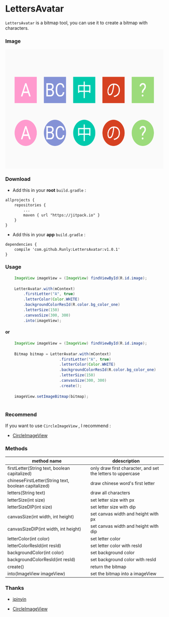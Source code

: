 # LettersAvatar

`LettersAvatar` is a bitmap tool, you can use it to create a bitmap with characters.


### Image
<img src="https://github.com/Runly/LettersAvatar/blob/master/image/image.png" width = "593" height = "379" align=center />


### Download

- Add this in your **root** `build.gradle` :

```
allprojects {
	repositories {
		...
		maven { url "https://jitpack.io" }
	}
}
```

- Add this in your **app** `build.gradle` :

```
dependencies {
	compile 'com.github.Runly:LettersAvatar:v1.0.1'
}
```

### Usage

```java
    ImageView imageView = (ImageView) findViewById(R.id.image);
    
    LetterAvatar.with(mContext)
        .firstLetter("A", true)
        .letterColor(Color.WHITE)
        .backgroundColorResId(R.color.bg_color_one)
        .letterSize(150)
        .canvasSize(300, 300)
        .into(imageView);
```

#### or


```java
    ImageView imageView = (ImageView) findViewById(R.id.image);
    
    Bitmap bitmap = LetterAvatar.with(mContext)
                        .firstLetter("A", true)
                        .letterColor(Color.WHITE)
                        .backgroundColorResId(R.color.bg_color_one)
                        .letterSize(150)
                        .canvasSize(300, 300)
                        .create();
                        
	imageView.setImageBitmap(bitmap);     
   
```

### Recommend

If you want to use `CircleImageView` , I recommend : 

* <a href="https://github.com/hdodenhof/CircleImageView">CircleImageView</a>


### Methods
|method name|ddescription
|---|---|
|firstLetter(String text, boolean capitalized)|only draw first character, and set the letters to uppercase
|chineseFirstLetter(String text, boolean capitalized)|draw chinese word's first letter
|letters(String text)|draw all characters
|letterSize(int size)|set letter size with px
|letterSizeDIP(int size)|set letter size with dip
|canvasSize(int width, int height)|set canvas width and height with px
|canvasSizeDIP(int width, int height)|set canvas width and height with dip
|letterColor(int color)|set letter color
|letterColorResId(int resId)|set letter color with resId
|backgroundColor(int color)|set background color
|backgroundColorResId(int resId)|set background color with resId
|create()|return the bitmap
|into(ImageView imageView)|set the bitmap into a imageView


### Thanks

* <a href="https://github.com/stuxuhai/jpinyin">jpinyin</a>
 
* <a href="https://github.com/hdodenhof/CircleImageView">CircleImageView</a>


